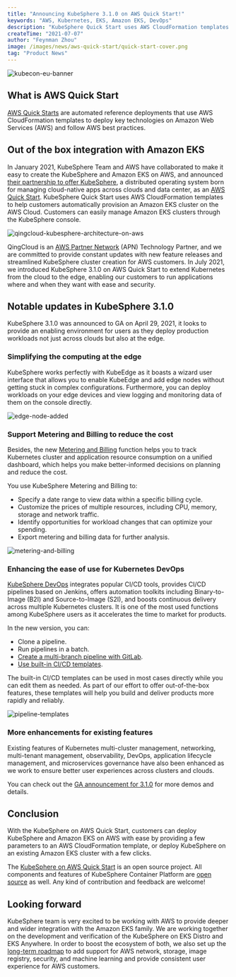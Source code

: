 ```yaml
---
title: "Announcing KubeSphere 3.1.0 on AWS Quick Start!"
keywords: "AWS, Kubernetes, EKS, Amazon EKS, DevOps"
description: "KubeSphere Quick Start uses AWS CloudFormation templates to help users automatically provision an Amazon EKS cluster on the AWS Cloud. End users can manage Amazon EKS clusters through the KubeSphere console."
createTime: "2021-07-07"
author: "Feynman Zhou"
image: /images/news/aws-quick-start/quick-start-cover.png
tag: "Product News"
---
```


![kubecon-eu-banner](/images/news/aws-quick-start/kubesphere-aws.png)

## What is AWS Quick Start

[AWS Quick Starts](https://aws.amazon.com/quickstart/) are automated reference deployments that use AWS CloudFormation templates to deploy key technologies on Amazon Web Services (AWS) and follow AWS best practices. 

## Out of the box integration with Amazon EKS

In January 2021, KubeSphere Team and AWS have collaborated to make it easy to create the KubeSphere and Amazon EKS on AWS, and announced [their partnership to offer KubeSphere](https://kubesphere.io/news/kubesphere-available-on-aws-quickstart/), a distributed operating system born for managing cloud-native apps across clouds and data center, as an [AWS Quick Start](https://aws.amazon.com/quickstart/architecture/qingcloud-kubesphere/). KubeSphere Quick Start uses AWS CloudFormation templates to help customers automatically provision an Amazon EKS cluster on the AWS Cloud. Customers can easily manage Amazon EKS clusters through the KubeSphere console.

![qingcloud-kubesphere-architecture-on-aws](/images/news/aws-quick-start/qingcloud-kubesphere-architecture.png)

QingCloud is an [AWS Partner Network](https://aws.amazon.com/partners/) (APN) Technology Partner, and we are committed to provide constant updates with new feature releases and streamlined KubeSphere cluster creation for AWS customers. In July 2021, we introduced KubeSphere 3.1.0 on AWS Quick Start to extend Kubernetes from the cloud to the edge, enabling our customers to run applications where and when they want with ease and security.

## Notable updates in KubeSphere 3.1.0

KubeSphere 3.1.0 was announced to GA on April 29, 2021, it looks to provide an enabling environment for users as they deploy production workloads not just across clouds but also at the edge. 

### Simplifying the computing at the edge

KubeSphere works perfectly with KubeEdge as it boasts a wizard user interface that allows you to enable KubeEdge and add edge nodes without getting stuck in complex configurations. Furthermore, you can deploy workloads on your edge devices and view logging and monitoring data of them on the console directly.

![edge-node-added](/images/blogs/en/kubesphere-3.1.0-ga-announcement/edge-node-added.png)

### Support Metering and Billing to reduce the cost

Besides, the new [Metering and Billing](https://kubesphere.io/docs/toolbox/metering-and-billing/view-resource-consumption/) function helps you to track Kubernetes cluster and application resource consumption on a unified dashboard, which helps you make better-informed decisions on planning and reduce the cost.

You use KubeSphere Metering and Billing to:

- Specify a date range to view data within a specific billing cycle.
- Customize the prices of multiple resources, including CPU, memory, storage and network traffic.
- Identify opportunities for workload changes that can optimize your spending.
- Export metering and billing data for further analysis.

![metering-and-billing](/images/blogs/en/kubesphere-3.1.0-ga-announcement/metering-and-billing.png)

### Enhancing the ease of use for Kubernetes DevOps 

[KubeSphere DevOps](https://kubesphere.io/devops/) integrates popular CI/CD tools, provides CI/CD pipelines based on Jenkins, offers automation toolkits including Binary-to-Image (B2I) and Source-to-Image (S2I), and boosts continuous delivery across multiple Kubernetes clusters. It is one of the most used functions among KubeSphere users as it accelerates the time to market for products.

In the new version, you can:

- Clone a pipeline.
- Run pipelines in a batch.
- [Create a multi-branch pipeline with GitLab](https://kubesphere.io/docs/devops-user-guide/how-to-use/gitlab-multibranch-pipeline/).
- [Use built-in CI/CD templates](https://kubesphere.io/docs/devops-user-guide/how-to-use/use-pipeline-templates/).

The built-in CI/CD templates can be used in most cases directly while you can edit them as needed. As part of our effort to offer out-of-the-box features, these templates will help you build and deliver products more rapidly and reliably.

![pipeline-templates](/images/blogs/en/kubesphere-3.1.0-ga-announcement/pipeline-templates.png)

### More enhancements for existing features

Existing features of Kubernetes multi-cluster management, networking, multi-tenant management, observability, DevOps, application lifecycle management, and microservices governance have also been enhanced as we work to ensure better user experiences across clusters and clouds.

You can check out the [GA announcement for 3.1.0](https://kubesphere.io/blogs/kubesphere-3.1.0-ga-announcement/) for more demos and details.

## Conclusion

With the KubeSphere on AWS Quick Start, customers can deploy KubeSphere and Amazon EKS on AWS with ease by providing a few parameters to an AWS CloudFormation template, or deploy KubeSphere on an existing Amazon EKS cluster with a few clicks.

The [KubeSphere on AWS Quick Start](https://github.com/aws-quickstart/quickstart-qingcloud-kubesphere/) is an open source project. All components and features of KubeSphere Container Platform are [open source](https://github.com/kubesphere) as well. Any kind of contribution and feedback are welcome!

## Looking forward

KubeSphere team is very excited to be working with AWS to provide deeper and wider integration with the Amazon EKS family. We are working together on the development and verification of the KubeSphere on EKS Distro and EKS Anywhere. In order to boost the ecosystem of both, we also set up the [long-term roadmap](https://github.com/kubesphere/community/blob/master/sig-cloud-providers/aws/roadmap.md) to add support for AWS network, storage, image registry, security, and machine learning and provide consistent user experience for AWS customers.


